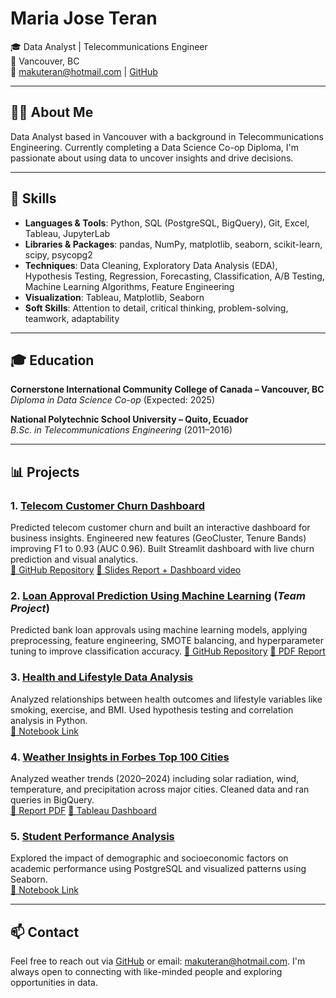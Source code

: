 # Maria Jose Teran

🎓 Data Analyst | Telecommunications Engineer  
📍 Vancouver, BC  
📧 makuteran@hotmail.com | [GitHub](https://github.com/mjteran)

---

## 👩‍💻 About Me

Data Analyst based in Vancouver with a background in Telecommunications Engineering. Currently completing a Data Science Co-op Diploma, I'm passionate about using data to uncover insights and drive decisions.

---

## 🧰 Skills

- **Languages & Tools**: Python, SQL (PostgreSQL, BigQuery), Git, Excel, Tableau, JupyterLab  
- **Libraries & Packages**: pandas, NumPy, matplotlib, seaborn, scikit-learn, scipy, psycopg2  
- **Techniques**: Data Cleaning, Exploratory Data Analysis (EDA), Hypothesis Testing, Regression, Forecasting, Classification, A/B Testing, Machine Learning Algorithms, Feature Engineering  
- **Visualization**: Tableau, Matplotlib, Seaborn  
- **Soft Skills**: Attention to detail, critical thinking, problem-solving, teamwork, adaptability

---

## 🎓 Education

**Cornerstone International Community College of Canada – Vancouver, BC**  
*Diploma in Data Science Co-op* (Expected: 2025)

**National Polytechnic School University – Quito, Ecuador**  
*B.Sc. in Telecommunications Engineering* (2011–2016)

---

## 📊 Projects

### 1. [Telecom Customer Churn Dashboard](https://github.com/mjteran/telecom-churn-predictor)
Predicted telecom customer churn and built an interactive dashboard for business insights. Engineered new features (GeoCluster, Tenure Bands) improving F1 to 0.93 (AUC 0.96). Built Streamlit dashboard with live churn prediction and visual analytics.  
[🔗 GitHub Repository](https://github.com/mjteran/telecom-churn-predictor) 
[🔗 Slides Report + Dashboard video](https://docs.google.com/presentation/d/15nHl9ydwYCIzIfBo-hEmODlNJwKqVoqxpElqfxdKs_o/edit?usp=sharing)

### 2. [Loan Approval Prediction Using Machine Learning](https://github.com/mjteran/loan_approval_ML) (*Team Project*)
Predicted bank loan approvals using machine learning models, applying preprocessing, feature engineering, SMOTE balancing, and hyperparameter tuning to improve classification accuracy.
[🔗 GitHub Repository](https://github.com/mjteran/loan_approval_ML)
[🔗 PDF Report](https://github.com/mjteran/loan_approval_ML/blob/main/Project%20Report_loan_approval_ML.pdf)

### 3. [Health and Lifestyle Data Analysis](https://github.com/mjteran/correlation_hypotheses_EDA)
Analyzed relationships between health outcomes and lifestyle variables like smoking, exercise, and BMI. Used hypothesis testing and correlation analysis in Python.  
[🔗 Notebook Link](https://github.com/mjteran/correlation_hypotheses_EDA/blob/main/correlation_hypotheses_testing_healthy_lifestyle.ipynb)

### 4. [Weather Insights in Forbes Top 100 Cities](https://github.com/mjteran/Weather-Insights_Big-Query)
Analyzed weather trends (2020–2024) including solar radiation, wind, temperature, and precipitation across major cities. Cleaned data and ran queries in BigQuery.  
[🔗 Report PDF](https://github.com/mjteran/Weather-Insights_Big-Query/blob/main/Weather%20Insights%20in%20Forbes%20Top%20100%20Cities.pdf)
[🔗 Tableau Dashboard](https://public.tableau.com/app/profile/maria.jose.teran/viz/Weather_Insights_Dashboard/Insights)

### 5. [Student Performance Analysis](https://github.com/mjteran/students_performance-PSQL)
Explored the impact of demographic and socioeconomic factors on academic performance using PostgreSQL and visualized patterns using Seaborn.  
[🔗 Notebook Link](https://github.com/mjteran/students_performance-PSQL/blob/main/PSQL_Students_Performance.ipynb)

---

## 📫 Contact

Feel free to reach out via [GitHub](https://github.com/mjteran) or email: makuteran@hotmail.com.
I'm always open to connecting with like-minded people and exploring opportunities in data.